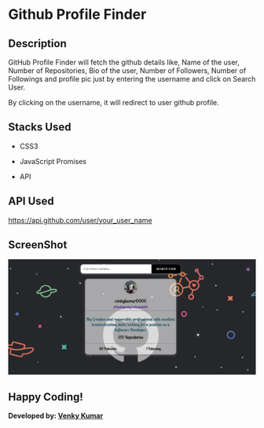# Github Profile Finder

## Description
GitHub Profile Finder will fetch the github details like, Name of the user, Number of Repositories, Bio of the user, Number of Followers, Number of Followings and profile pic just by entering the username and click on Search User.

By clicking on the username, it will redirect to user github profile.

## Stacks Used
* CSS3

* JavaScript Promises

* API  

## API Used
https://api.github.com/user/your_user_name

## ScreenShot

![Screenshot](Screenshot.png)

## Happy Coding!

<strong>Developed by: <a href="https://github.com/BoddepallyVenkatesh06">Venky Kumar</a>